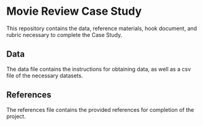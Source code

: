 # Movie Review Case Study 
This repository contains the data, reference materials, hook document, and rubric necessary to complete the Case Study.
## Data 
The data file contains the instructions for obtaining data, as well as a csv file of the necessary datasets. 
## References 
The references file contains the provided references for completion of the project. 
